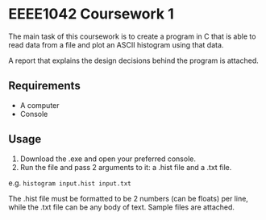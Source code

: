 # EEEE1042 Coursework 1
The main task of this coursework is to create a program in C that is able to read data from a file and plot an ASCII histogram using that data.

A report that explains the design decisions behind the program is attached.

## Requirements
- A computer
- Console

## Usage
1. Download the .exe and open your preferred console.
2. Run the file and pass 2 arguments to it: a .hist file and a .txt file.

e.g. `histogram input.hist input.txt` 

The .hist file must be formatted to be 2 numbers (can be floats) per line, while the .txt file can be any body of text. Sample files are attached.
